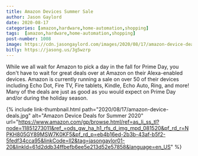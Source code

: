 ```yaml
---
title: Amazon Devices Summer Sale
author: Jason Gaylord
date: 2020-08-17
categories: [amazon,hardware,home-automation,shopping]
tags:  [amazon,hardware,home-automation,shopping]
post-number: 1008
image: https://cdn.jasongaylord.com/images/2020/08/17/amazon-device-deals.jpg
bitly: https://jasong.us/3g5wzrp
---
```


While we all wait for Amazon to pick a day in the fall for Prime Day, you don't have to wait for great deals over at Amazon on their Alexa-enabled devices. Amazon is currently running a sale on over 50 of their devices including Echo Dot, Fire TV, Fire tablets, Kindle, Echo Auto, Ring, and more! Many of the deals are just as good as you would expect on Prime Day and/or during the holiday season.

{% include link-thumbnail.html path="2020/08/17/amazon-device-deals.jpg" alt="Amazon Device Deals for Summer 2020" url="https://www.amazon.com/gp/browse.html/ref=as_li_ss_tl?node=11851273011&ref_=ods_gw_ha_h1_rfs_d_img_mpd_081520&pf_rd_r=NPKH805GY89MSW7K0KF5&pf_rd_p=eb4b16ed-2b3b-43af-b5f2-5fedf34cca95&linkCode=ll2&tag=jasongaylor01-20&linkId=61d2ddb34ffbefb6ee5e213d52e57858&language=en_US" %}